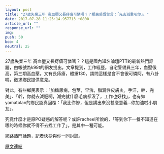 ```yaml
---
layout: post
title: "27歲失業三年 高血壓又長痔瘡可憐嗎？？鄉民感慨留言：「先去減重吧你」。"
date: 2017-07-28 11:25:14.957713 +0800
article_url: ""
response_url: ""
img: 
push: 50
boo: 4
neutral: 25
---
```


27歲失業三年 高血壓又長痔瘡可憐嗎？？這是國內知名論壇PTT的最新熱門話題，由帳號為k99t的網友提出。文章提到，工作經歷，自宅警備員三年，血壓很高，第三期高血壓，又有長痔瘡，體重130，請問這樣是會不會很可憐阿，有八卦嗎，徵求鄉民提供意見。

對此，有些鄉民表示：「加糖尿病，包莖，早洩，脂漏性皮膚炎，手汗，幹，完美」、「幹，你就去減肥啊，減完就什麼毛病都沒了，工作也好找」，也有如yamatolan的鄉民認真回覆：「我比你慘，但是講出來沒甚麼意義...你加油啦小朋友」。

究竟什麼才是原PO疑惑的解答呢？或許racheel所說的，「等到你下一餐不知道在哪的時候你就不得不去找工作了」，是其中一種可能。

網路熱門話題，記者快抄與你一同討論。

<a href = "https://www.ptt.cc/bbs/Gossiping/M.1501169743.A.A9D.html">原文連結</a>

